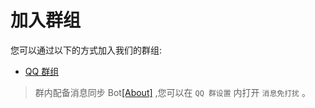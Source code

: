 # 加入群组

您可以通过以下的方式加入我们的群组:

- [QQ 群组](https://qm.qq.com/cgi-bin/qm/qr?k=AgUzek75uol8Biw04oo8kSzzv-IYiXHC)

> 群内配备消息同步 Bot[[About]](https://github.com/MeowCat-Studio/mesagisto) ,您可以在 `QQ 群设置` 内打开 `消息免打扰` 。